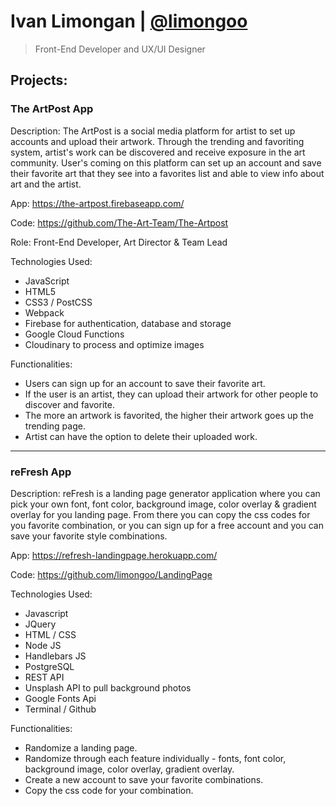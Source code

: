 # Ivan Limongan | [@limongoo](https://github.com/limongoo)
> Front-End Developer and UX/UI Designer

## Projects:

### The ArtPost App
Description: The ArtPost is a social media platform for artist to set up accounts and upload their artwork. Through the trending and favoriting system, artist's work can be discovered and receive exposure in the art community. User's coming on this platform can set up an account and save their favorite art that they see into a favorites list and able to view info about art and the artist.

App: https://the-artpost.firebaseapp.com/

Code: https://github.com/The-Art-Team/The-Artpost

Role: Front-End Developer, Art Director & Team Lead

Technologies Used: 
- JavaScript
- HTML5
- CSS3 / PostCSS
- Webpack
- Firebase for authentication, database and storage
- Google Cloud Functions
- Cloudinary to process and optimize images

Functionalities:
- Users can sign up for an account to save their favorite art.
- If the user is an artist, they can upload their artwork for other people to discover and favorite.
- The more an artwork is favorited, the higher their artwork goes up the trending page. 
- Artist can have the option to delete their uploaded work. 

---


### reFresh App
Description: reFresh is a landing page generator application where you can pick your own font, font color, background image, color overlay & gradient overlay for you landing page. From there you can copy the css codes for you favorite combination, or you can sign up for a free account and you can save your favorite style combinations.

App: https://refresh-landingpage.herokuapp.com/

Code: https://github.com/limongoo/LandingPage

Technologies Used:
- Javascript
- JQuery
- HTML / CSS
- Node JS
- Handlebars JS
- PostgreSQL
- REST API
- Unsplash API to pull background photos
- Google Fonts Api
- Terminal / Github

Functionalities:
- Randomize a landing page.
- Randomize through each feature individually - fonts, font color, background image, color overlay, gradient overlay.
- Create a new account to save your favorite combinations.
- Copy the css code for your combination.

